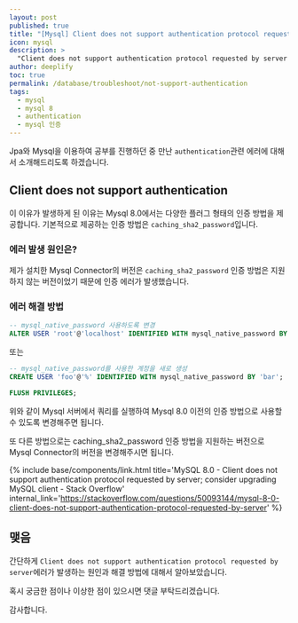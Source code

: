 ```yaml
---
layout: post
published: true
title: "[Mysql] Client does not support authentication protocol requested by server 에러"
icon: mysql
description: >
  "Client does not support authentication protocol requested by server 에러가 발생하는 이유와 해결하는 방법에 대해서 소개합니다."
author: deeplify
toc: true
permalink: /database/troubleshoot/not-support-authentication
tags:
  - mysql
  - mysql 8
  - authentication
  - mysql 인증
---
```


Jpa와 Mysql을 이용하여 공부를 진행하던 중 만난 `authentication`관련 에러에 대해서 소개해드리도록 하겠습니다.

## Client does not support authentication

이 이유가 발생하게 된 이유는 Mysql 8.0에서는 다양한 플러그 형태의 인증 방법을 제공합니다. 기본적으로 제공하는 인증 방법은 `caching_sha2_password`입니다.

### 에러 발생 원인은?

제가 설치한 Mysql Connector의 버전은 `caching_sha2_password` 인증 방법은 지원하지 않는 버전이었기 때문에 인증 에러가 발생했습니다.

### 에러 해결 방법

```sql
-- mysql_native_password 사용하도록 변경
ALTER USER 'root'@'localhost' IDENTIFIED WITH mysql_native_password BY 'YourRootPassword';
```

또는

```sql
-- mysql_native_password를 사용한 계정을 새로 생성
CREATE USER 'foo'@'%' IDENTIFIED WITH mysql_native_password BY 'bar';
```

```sql
FLUSH PRIVILEGES;
```

위와 같이 Mysql 서버에서 쿼리를 실행하여 Mysql 8.0 이전의 인증 방법으로 사용할 수 있도록 변경해주면 됩니다.

또 다른 방법으로는 caching_sha2_password 인증 방법을 지원하는 버전으로 Mysql Connector의 버전을 변경해주시면 됩니다.

{% include base/components/link.html title='MySQL 8.0 - Client does not support authentication protocol requested by server; consider upgrading MySQL client - Stack Overflow' internal_link='https://stackoverflow.com/questions/50093144/mysql-8-0-client-does-not-support-authentication-protocol-requested-by-server' %}

## 맺음

간단하게 `Client does not support authentication protocol requested by server`에러가 발생하는 원인과 해결 방법에 대해서 알아보았습니다.

혹시 궁금한 점이나 이상한 점이 있으시면 댓글 부탁드리겠습니다.

감사합니다.
